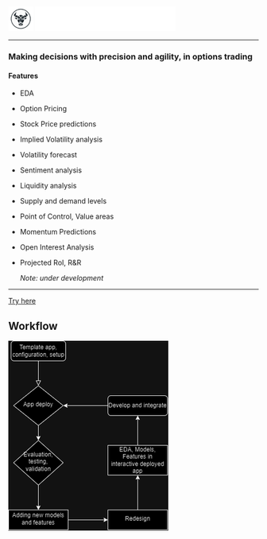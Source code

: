 <img src="Assets/Logos/bullai.png" width="50" height="50" /> <img src="Assets/Name/Foresight.png" height="50"/>

---
### Making decisions with precision and agility, in options trading
#### Features
* EDA
* Option Pricing
* Stock Price predictions
* Implied Volatility analysis
* Volatility forecast
* Sentiment analysis
* Liquidity analysis
* Supply and demand levels
* Point of Control, Value areas
* Momentum Predictions
* Open Interest Analysis
* Projected RoI, R&R

  *Note: under development*
---
 <a href = "https://harshj6301.github.io/Foresight-website/"> Try here </a>
## Workflow
<img src="Assets/Decision Delta.png"/>
